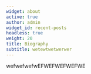 ```yaml
---
widget: about
active: true
author: admin
widget_id: recent-posts
headless: true
weight: 20
title: Biography
subtitle: wetewtwetwerwer
---
```

wefwefwefwEFWEFWEFWEFWE